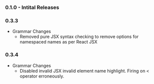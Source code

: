 ### 0.1.0 - Intital Releases

### 0.3.3
* Grammar Changes
  - Removed pure JSX syntax checking to remove options for namespaced names as per React JSX

### 0.3.4
* Grammar Changes
  - Disabled invalid JSX invalid element name highlight. Firing on < operator erroneously.
